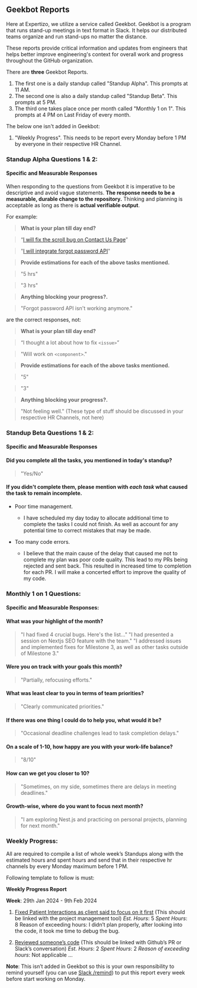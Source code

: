## Geekbot Reports

Here at Expertizo, we utilize a service called Geekbot.
Geekbot is a program that runs stand-up meetings in text format in Slack. It helps our distributed teams organize and run stand-ups no matter the distance.

These reports provide critical information and updates from engineers that helps better improve engineering's context for overall work and progress throughout the GitHub organization.

There are **three** Geekbot Reports. 

1. The first one is a daily standup called "Standup Alpha". This prompts at 11 AM.
2. The second one is also a daily standup called "Standup Beta". This prompts at 5 PM.
3. The third one takes place once per month called "Monthly 1 on 1". This prompts at 4 PM on Last Friday of every month.

The below one isn't added in Geekbot:
1. "Weekly Progress". This needs to be report every Monday before 1 PM by everyone in their respective HR Channel.

### Standup Alpha Questions 1 & 2:
#### Specific and Measurable Responses

When responding to the questions from Geekbot it is imperative to be descriptive and avoid vague statements. **The response needs to be a measurable, durable change to the repository.**
Thinking and planning is acceptable as long as there is **actual verifiable output**.

For example:

>**What is your plan till day end?**

>“[I will fix the scroll bug on Contact Us Page](https://trello.com/c/PpZs436F/18-edit-short-not-working)”

>"[I will integrate forgot password API](https://trello.com/c/PpZs436F/18-edit-short-not-working)"

>**Provide estimations for each of the above tasks mentioned.**

>"5 hrs"

>"3 hrs"

>**Anything blocking your progress?.**

>"Forgot password API isn't working anymore."

are the correct responses, not:

>**What is your plan till day end?**

>“I thought a lot about how to fix `<issue>`”

>"Will work on `<component>`."

>**Provide estimations for each of the above tasks mentioned.**

>"5"

>"3"

>**Anything blocking your progress?.**

>"Not feeling well." (These type of stuff should be discussed in your respective HR Channels, not here)


### Standup Beta Questions 1 & 2:
#### Specific and Measurable Responses

#### Did you complete all the tasks, you mentioned in today's standup?

>"Yes/No"

#### If you didn't complete them, please mention with *each task* what caused the task to remain incomplete.

- Poor time management.

  - I have scheduled my day today to allocate additional time to complete the tasks I could not finish. As well as account for any potential time to correct mistakes that may be made.

- Too many code errors.

  - I believe that the main cause of the delay that caused me not to complete my plan was poor code quality. This lead to my PRs being rejected and sent back. This resulted in increased time to completion for each PR. I will make a concerted effort to improve the quality of my code.


### Monthly 1 on 1 Questions:
#### Specific and Measurable Responses:

#### What was your highlight of the month?
>"I had fixed 4 crucial bugs. Here's the list..."
>"I had presented a session on Nextjs SEO feature with the team."
>"I addressed issues and implemented fixes for Milestone 3, as well as other tasks outside of Milestone 3."

#### Were you on track with your goals this month?
>"Partially, refocusing efforts."

#### What was least clear to you in terms of team priorities?
>"Clearly communicated priorities."

#### If there was one thing I could do to help you, what would it be?
>"Occasional deadline challenges lead to task completion delays."

#### On a scale of 1-10, how happy are you with your work-life balance?
>"8/10"

#### How can we get you closer to 10?
>"Sometimes, on my side, sometimes there are delays in meeting deadlines."

#### Growth-wise, where do you want to focus next month?
>"I am exploring Nest.js and practicing on personal projects, planning for next month."


### Weekly Progress:
All are required to compile a list of whole week’s Standups along with the estimated hours and spent hours and send that in their respective hr channels by every Monday maximum before 1 PM.

Following template to follow is must:

**Weekly Progress Report**

**Week**: 29th Jan 2024 - 9th Feb 2024

1. [Fixed Patient Interactions as client said to focus on it first](https://app.geekbot.com/dashboard/) (This should be linked with the project management tool)
*Est. Hours*: 5
*Spent Hours*: 8
Reason of exceeding hours: I didn’t plan properly, after looking into the code, it took me time to debug the bug.

2. [Reviewed someone’s code](https://expertizo.slack.com/archives/C7KC9DJBC/p1706768419213499) (This should be linked with Github’s PR or Slack’s conversation)
*Est. Hours*: 2
*Spent Hours*: 2
*Reason of exceeding hours*: Not applicable
…

**Note**:
This isn’t added in Geekbot so this is your own responsibility to remind yourself (you can use [Slack /remind](https://slack.com/help/articles/208423427-Set-a-reminder)) to put this report every week before start working on Monday.
